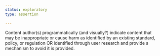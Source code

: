 ```yaml
---
status: exploratory
type: assertion

---
```


Content author(s) programmatically (and visually?) indicate content that may be inappropriate or cause harm as identified by an existing standard, policy, or regulation OR identified through user research and provide a mechanism to avoid it is provided.

